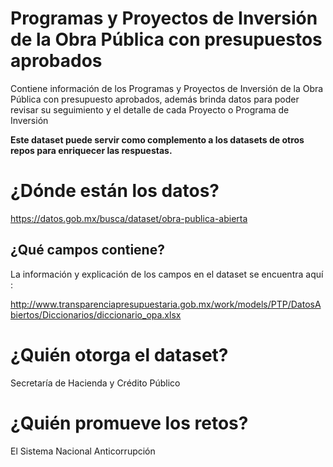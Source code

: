 # Programas y Proyectos de Inversión de la Obra Pública con presupuestos aprobados

Contiene información de los Programas y Proyectos de Inversión de la Obra Pública con presupuesto aprobados, además brinda datos para poder revisar su seguimiento y el detalle de cada Proyecto o Programa de Inversión 

**Este dataset puede servir como complemento a los datasets de otros repos para enriquecer las respuestas.**

# ¿Dónde están los datos?
https://datos.gob.mx/busca/dataset/obra-publica-abierta

## ¿Qué campos contiene?

La información y explicación de los campos en el dataset se encuentra aquí : 

http://www.transparenciapresupuestaria.gob.mx/work/models/PTP/DatosAbiertos/Diccionarios/diccionario_opa.xlsx


# ¿Quién otorga el dataset?
Secretaría de Hacienda y Crédito Público

# ¿Quién promueve los retos?
El Sistema Nacional Anticorrupción
